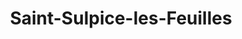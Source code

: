 ---
title: Saint-Sulpice-les-Feuilles
url: /saint-sulpice-les-feuilles/
latitude: 46.314
longitude: 1.417
---